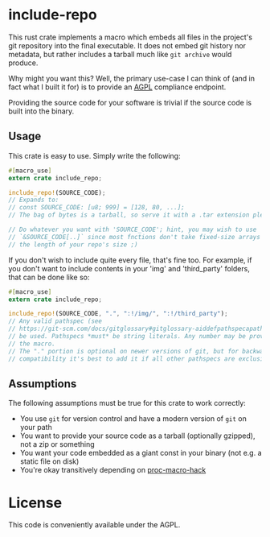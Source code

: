 # include-repo

This rust crate implements a macro which embeds all files in the project's git
repository into the final executable. It does not embed git history nor
metadata, but rather includes a tarball much like `git archive` would produce.

Why might you want this? Well, the primary use-case I can think of (and in fact
what I built it for) is to provide an
[AGPL](https://www.gnu.org/licenses/agpl-3.0.en.html) compliance endpoint.

Providing the source code for your software is trivial if the source code is
built into the binary.

## Usage

This crate is easy to use. Simply write the following:

```rust
#[macro_use]
extern crate include_repo;

include_repo!(SOURCE_CODE);
// Expands to:
// const SOURCE_CODE: [u8; 999] = [128, 80, ...];
// The bag of bytes is a tarball, so serve it with a .tar extension please!

// Do whatever you want with 'SOURCE_CODE'; hint, you may wish to use
// `&SOURCE_CODE[..]` since most fnctions don't take fixed-size arrays of exactly
// the length of your repo's size ;)
```

If you don't wish to include quite every file, that's fine too. For example, if you don't want to include contents in your 'img' and 'third\_party' folders, that can be done like so:

```rust
#[macro_use]
extern crate include_repo;

include_repo!(SOURCE_CODE, ".", ":!/img/", ":!/third_party");
// Any valid pathspec (see
// https://git-scm.com/docs/gitglossary#gitglossary-aiddefpathspecapathspec) may
// be used. Pathspecs *must* be string literals. Any number may be provided to
// the macro.
// The "." portion is optional on newer versions of git, but for backwards
// compatibility it's best to add it if all other pathspecs are exclusions.
```

## Assumptions

The following assumptions must be true for this crate to work correctly:

* You use `git` for version control and have a modern version of `git` on your path
* You want to provide your source code as a tarball (optionally gzipped), not a zip or something
* You want your code embedded as a giant const in your binary (not e.g. a static file on disk)
* You're okay transitively depending on [proc-macro-hack](https://github.com/dtolnay/proc-macro-hack)

# License

This code is conveniently available under the AGPL.
